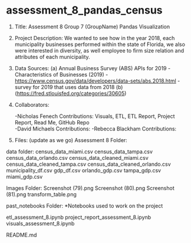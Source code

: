 # assessment_8_pandas_census
1. Title: Assessment 8 Group 7 (GroupName) Pandas Visualization

2. Project Description:
We wanted to see how in the year 2018, each municipality businesses performed within the state of Florida, we also were interested in diversity, as well employee to firm size relation and attributes of each municipality.

3. Data Sources:
	(a) Annual Business Survey (ABS) APIs for 2019 
		-Characteristics of Businesses (2019) 
		-https://www.census.gov/data/developers/data-sets/abs.2018.html
		-survey for 2019 that uses data from 2018
	(b) (https://fred.stlouisfed.org/categories/30605)


4. Collaborators:

	-Nicholas Fenech Contributions: Visuals, ETL, ETL Report, Project Report, Read Me, GitHub Repo  
	-David Michaels Contributions:
	-Rebecca Blackham Contributions:

5. Files: (update as we go)
Assessment 8 Folder: 

data folder:
census_data_miami.csv
census_data_tampa.csv
census_data_orlando.csv
census_data_cleaned_miami.csv
census_data_cleaned_tampa.csv
census_data_cleaned_orlando.csv
municipality_df.csv
gdp_df.csv
orlando_gdp.csv
tampa_gdp.csv
miami_gdp.csv

Images Folder:
Screenshot (79).png
Screenshot (80).png
Screenshot (81).png
transform_table.png

past_notebooks Folder:
*Notebooks used to work on the project

etl_assessment_8.ipynb
project_report_assessment_8.ipynb
visuals_assessment_8.ipynb

README.md
